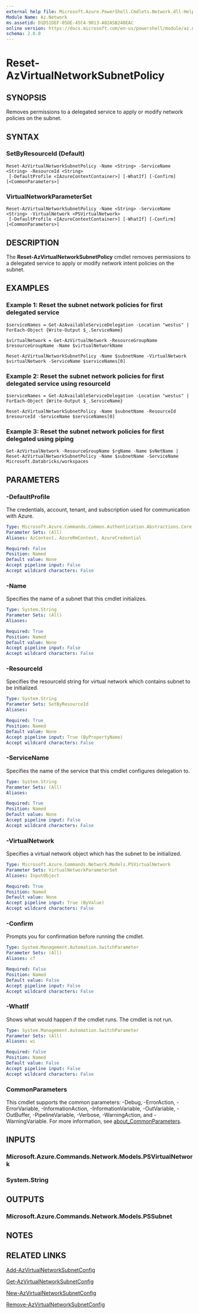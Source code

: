 ```yaml
---
external help file: Microsoft.Azure.PowerShell.Cmdlets.Network.dll-Help.xml
Module Name: Az.Network
ms.assetid: D1D51DEF-05DE-45C4-9013-A02A5B248EAC
online version: https://docs.microsoft.com/en-us/powershell/module/az.network/reset-azvirtualnetworksubnetpolicy
schema: 2.0.0
---
```


# Reset-AzVirtualNetworkSubnetPolicy

## SYNOPSIS
Removes permissions to a delegated service to apply or modify network policies on the subnet.

## SYNTAX

### SetByResourceId (Default)
```
Reset-AzVirtualNetworkSubnetPolicy -Name <String> -ServiceName <String> -ResourceId <String>
 [-DefaultProfile <IAzureContextContainer>] [-WhatIf] [-Confirm] [<CommonParameters>]
```

### VirtualNetworkParameterSet
```
Reset-AzVirtualNetworkSubnetPolicy -Name <String> -ServiceName <String> -VirtualNetwork <PSVirtualNetwork>
 [-DefaultProfile <IAzureContextContainer>] [-WhatIf] [-Confirm] [<CommonParameters>]
```

## DESCRIPTION
The **Reset-AzVirtualNetworkSubnetPolicy** cmdlet removes permissions to a delegated service to apply or modify network intent policies on the subnet.

## EXAMPLES

### Example 1: Reset the subnet network policies for first delegated service
```
$serviceNames = Get-AzAvailableServiceDelegation -Location "westus" | ForEach-Object {Write-Output $_.ServiceName}

$virtualNetwork = Get-AzVirtualNetwork -ResourceGroupName $resourceGroupName -Name $virtualNetworkName

Reset-AzVirtualNetworkSubnetPolicy -Name $subnetName -VirtualNetwork $virtualNetwork -ServiceName $serviceNames[0]
```

### Example 2: Reset the subnet network policies for first delegated service using resourceId
```
$serviceNames = Get-AzAvailableServiceDelegation -Location "westus" | ForEach-Object {Write-Output $_.ServiceName}

Reset-AzVirtualNetworkSubnetPolicy -Name $subnetName -ResourceId $resourceId -ServiceName $serviceNames[0]
```

### Example 3: Reset the subnet network policies for first delegated using piping
```
Get-AzVirtualNetwork -ResourceGroupName $rgName -Name $vNetName | Reset-AzVirtualNetworkSubnetPolicy -Name $subnetName -ServiceName Microsoft.Databricks/workspaces
```

## PARAMETERS

### -DefaultProfile
The credentials, account, tenant, and subscription used for communication with Azure.

```yaml
Type: Microsoft.Azure.Commands.Common.Authentication.Abstractions.Core.IAzureContextContainer
Parameter Sets: (All)
Aliases: AzContext, AzureRmContext, AzureCredential

Required: False
Position: Named
Default value: None
Accept pipeline input: False
Accept wildcard characters: False
```

### -Name
Specifies the name of a subnet that this cmdlet initializes.

```yaml
Type: System.String
Parameter Sets: (All)
Aliases:

Required: True
Position: Named
Default value: None
Accept pipeline input: False
Accept wildcard characters: False
```

### -ResourceId
Specifies the resourceId string for virtual network which contains subnet to be initialized.

```yaml
Type: System.String
Parameter Sets: SetByResourceId
Aliases:

Required: True
Position: Named
Default value: None
Accept pipeline input: True (ByPropertyName)
Accept wildcard characters: False
```

### -ServiceName
Specifies the name of the service that this cmdlet configures delegation to.

```yaml
Type: System.String
Parameter Sets: (All)
Aliases:

Required: True
Position: Named
Default value: None
Accept pipeline input: False
Accept wildcard characters: False
```

### -VirtualNetwork
Specifies a virtual network object which has the subnet to be initialized.

```yaml
Type: Microsoft.Azure.Commands.Network.Models.PSVirtualNetwork
Parameter Sets: VirtualNetworkParameterSet
Aliases: InputObject

Required: True
Position: Named
Default value: None
Accept pipeline input: True (ByValue)
Accept wildcard characters: False
```

### -Confirm
Prompts you for confirmation before running the cmdlet.

```yaml
Type: System.Management.Automation.SwitchParameter
Parameter Sets: (All)
Aliases: cf

Required: False
Position: Named
Default value: False
Accept pipeline input: False
Accept wildcard characters: False
```

### -WhatIf
Shows what would happen if the cmdlet runs.
The cmdlet is not run.

```yaml
Type: System.Management.Automation.SwitchParameter
Parameter Sets: (All)
Aliases: wi

Required: False
Position: Named
Default value: False
Accept pipeline input: False
Accept wildcard characters: False
```

### CommonParameters
This cmdlet supports the common parameters: -Debug, -ErrorAction, -ErrorVariable, -InformationAction, -InformationVariable, -OutVariable, -OutBuffer, -PipelineVariable, -Verbose, -WarningAction, and -WarningVariable. For more information, see [about_CommonParameters](http://go.microsoft.com/fwlink/?LinkID=113216).

## INPUTS

### Microsoft.Azure.Commands.Network.Models.PSVirtualNetwork

### System.String

## OUTPUTS

### Microsoft.Azure.Commands.Network.Models.PSSubnet

## NOTES

## RELATED LINKS

[Add-AzVirtualNetworkSubnetConfig](./Add-AzVirtualNetworkSubnetConfig.md)

[Get-AzVirtualNetworkSubnetConfig](./Get-AzVirtualNetworkSubnetConfig.md)

[New-AzVirtualNetworkSubnetConfig](./New-AzVirtualNetworkSubnetConfig.md)

[Remove-AzVirtualNetworkSubnetConfig](./Remove-AzVirtualNetworkSubnetConfig.md)
